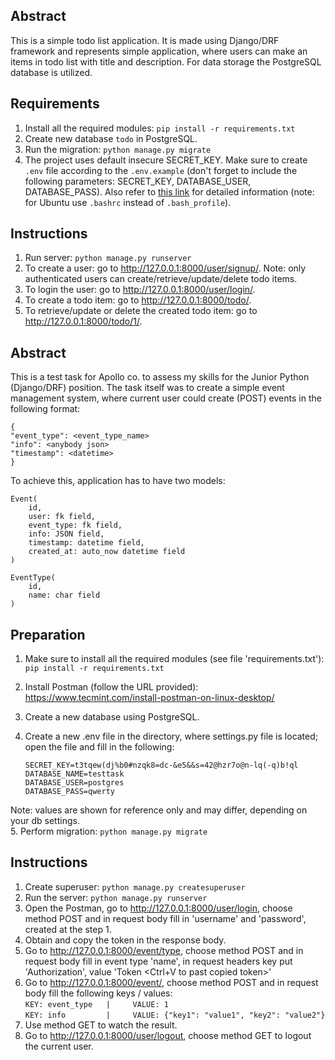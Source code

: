 Abstract
--------
This is a simple todo list application.
It is made using Django/DRF framework and represents simple application, where users can make an items in todo list with title and description.
For data storage the PostgreSQL database is utilized.

Requirements
------------
1. Install all the required modules:
  `pip install -r requirements.txt`
3. Create new database `todo` in PostgreSQL.
2. Run the migration:
  `python manage.py migrate`
3. The project uses default insecure SECRET_KEY. Make sure to create `.env` file according to the `.env.example` (don't forget to include the following parameters: SECRET_KEY, DATABASE_USER, DATABASE_PASS). Also refer to [this link](https://www.youtube.com/watch?v=5iWhQWVXosU&t=0s) for detailed information (note: for Ubuntu use `.bashrc` instead of `.bash_profile`).

Instructions
------------
1. Run server:
  `python manage.py runserver`
2. To create a user: go to <http://127.0.0.1:8000/user/signup/>. Note: only authenticated users can create/retrieve/update/delete todo items.
3. To login the user: go to <http://127.0.0.1:8000/user/login/>.
4. To create a todo item: go to <http://127.0.0.1:8000/todo/>.
5. To retrieve/update or delete the created todo item: go to <http://127.0.0.1:8000/todo/1/>.








Abstract
--------
This is a test task for Apollo co. to assess my skills for the Junior Python (Django/DRF) position.
The task itself was to create a simple event management system, where current user could create (POST) events in the following format:
    
    {
    "event_type": <event_type_name>
    "info": <anybody json>
    "timestamp": <datetime>
    }
    
To achieve this, application has to have two models:
    
    Event(
        id, 
        user: fk field, 
        event_type: fk field, 
        info: JSON field, 
        timestamp: datetime field, 
        created_at: auto_now datetime field
    ) 
    
    EventType(
        id, 
        name: char field
    )

Preparation
----------
1. Make sure to install all the required modules (see file 'requirements.txt'):
`pip install -r requirements.txt`
2. Install Postman (follow the URL provided):
https://www.tecmint.com/install-postman-on-linux-desktop/
3. Create a new database using PostgreSQL.
4. Create a new .env file in the directory, where settings.py file is located; open the file and fill in the following:
    
    `SECRET_KEY=t3tqew(dj%b0#nzqk8=dc-&e5&&s=42@hzr7o@n-lq(-q)b!ql`  
    `DATABASE_NAME=testtask`  
    `DATABASE_USER=postgres`  
    `DATABASE_PASS=qwerty`  
    
Note: values are shown for reference only and may differ, depending on your db settings.  
5. Perform migration:
    `python manage.py migrate`

Instructions
------------
1. Create superuser:
    `python manage.py createsuperuser`
2. Run the server:
    `python manage.py runserver`
3. Open the Postman, go to http://127.0.0.1:8000/user/login, choose method POST and in request body fill in 'username' and 'password', created at the step 1.
4. Obtain and copy the token in the response body.
5. Go to http://127.0.0.1:8000/event/type, choose method POST and in request body fill in event type 'name', in request headers key put 'Authorization', value 'Token <Ctrl+V to past copied token>'
6. Go to http://127.0.0.1:8000/event/, choose method POST and in request body fill the following keys / values:  
    `KEY: event_type   |     VALUE: 1`   
    `KEY: info         |     VALUE: {"key1": "value1", "key2": "value2"}`   
7. Use method GET to watch the result.
8. Go to http://127.0.0.1:8000/user/logout, choose method GET to logout the current user.



